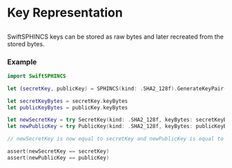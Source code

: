 # Key Representation

## 

SwiftSPHINCS keys can be stored as raw bytes and later recreated from the stored bytes.

### Example

```swift
import SwiftSPHINCS

let (secretKey, publicKey) = SPHINCS(kind: .SHA2_128f).GenerateKeyPair()

let secretKeyBytes = secretKey.keyBytes
let publicKeyBytes = publicKey.keyBytes

let newSecretKey = try SecretKey(kind: .SHA2_128f, keyBytes: secretKeyBytes)
let newPublicKey = try PublicKey(kind: .SHA2_128f, keyBytes: publicKeyBytes)

// newSecretKey is now equal to secretKey and newPublicKey is equal to publicKey

assert(newSecretKey == secretKey)
assert(newPublicKey == publicKey)
```
